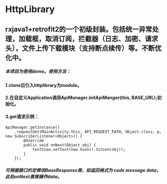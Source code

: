 # HttpLibrary
## rxjava1+retrofit2的一个初级封装。包括统一异常处理，加载框，取消订阅，拦截器（日志、加密、请求头），文件上传下载模块（支持断点续传）等。不断优化中。

##### 本项目为使用demo。使用方法：
#### 1.clone后引入httplibrary为module。
#### 2.在自定义Application调用ApiManager.initApiManger(this, BASE_URL);初始化。
#### 3.get请求示例：
    ApiManager.getInstance()
        .requestGet(MainActivity.this, API_REQUEST_PATH, Object.class, p, new SubscriberListener<Object>() {
            @Override
            public void onNext(Object obj) {
                textView.setText(new Gson().toJson(obj));
            }
        });

##### 可根据接口约定修改BaseResponse类，如返回格式为 code message data，此处onNext直接操作data。

